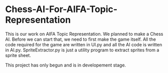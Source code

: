 # Chess-AI-For-AIFA-Topic-Representation
This is our work on AIFA Topic Representation.
We planned to make a Chess AI. 
Before we can start that, we need to first make the game itself.
All the code required for the game are written in UI.py and all the AI code is written in AI.py.
SpriteExtractor.py is just a utility program to extract sprites from a sprite sheet.

This project has only begun and is in developement stage.
